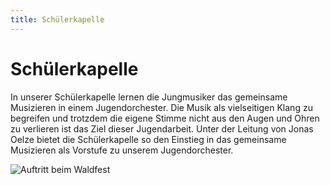 ```yaml
---
title: Schülerkapelle
---
```


Schülerkapelle
==============

In unserer Schülerkapelle lernen die Jungmusiker das gemeinsame Musizieren in einem 
Jugendorchester. Die Musik als vielseitigen Klang zu begreifen und trotzdem die eigene Stimme 
nicht aus den Augen und Ohren zu verlieren ist das Ziel dieser Jugendarbeit. Unter der Leitung von 
Jonas Oelze bietet die Schülerkapelle so den Einstieg in das gemeinsame Musizieren als Vorstufe zu 
unserem Jugendorchester.

<img alt="Auftritt beim Waldfest" src="/bilder/2013/waldfest/Waldfest_2013_05.jpg" style="max-width: 100%">

